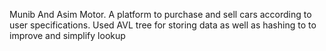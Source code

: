 Munib And Asim Motor.
A platform to purchase and sell cars according to user specifications. 
Used AVL tree for storing data as well as hashing to to improve and simplify lookup
